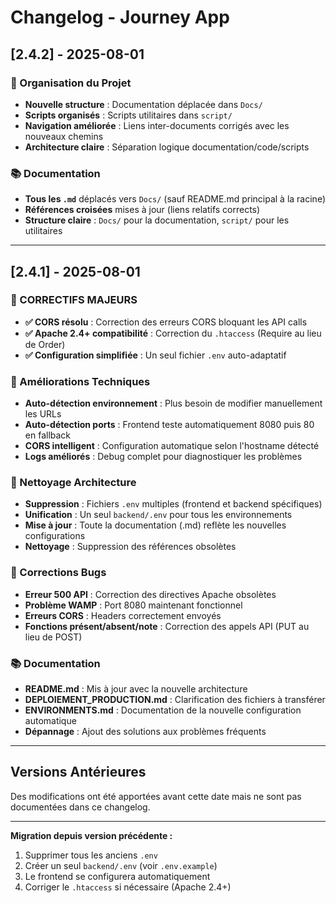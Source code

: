 # Changelog - Journey App

## [2.4.2] - 2025-08-01

### 📁 Organisation du Projet
- **Nouvelle structure** : Documentation déplacée dans `Docs/`
- **Scripts organisés** : Scripts utilitaires dans `script/`
- **Navigation améliorée** : Liens inter-documents corrigés avec les nouveaux chemins
- **Architecture claire** : Séparation logique documentation/code/scripts

### 📚 Documentation
- **Tous les `.md`** déplacés vers `Docs/` (sauf README.md principal à la racine)
- **Références croisées** mises à jour (liens relatifs corrects)
- **Structure claire** : `Docs/` pour la documentation, `script/` pour les utilitaires

---

## [2.4.1] - 2025-08-01

### 🎉 CORRECTIFS MAJEURS
- **✅ CORS résolu** : Correction des erreurs CORS bloquant les API calls
- **✅ Apache 2.4+ compatibilité** : Correction du `.htaccess` (Require au lieu de Order)
- **✅ Configuration simplifiée** : Un seul fichier `.env` auto-adaptatif

### 🔧 Améliorations Techniques
- **Auto-détection environnement** : Plus besoin de modifier manuellement les URLs
- **Auto-détection ports** : Frontend teste automatiquement 8080 puis 80 en fallback  
- **CORS intelligent** : Configuration automatique selon l'hostname détecté
- **Logs améliorés** : Debug complet pour diagnostiquer les problèmes

### 📁 Nettoyage Architecture
- **Suppression** : Fichiers `.env` multiples (frontend et backend spécifiques)
- **Unification** : Un seul `backend/.env` pour tous les environnements
- **Mise à jour** : Toute la documentation (.md) reflète les nouvelles configurations
- **Nettoyage** : Suppression des références obsolètes

### 🐛 Corrections Bugs
- **Erreur 500 API** : Correction des directives Apache obsolètes
- **Problème WAMP** : Port 8080 maintenant fonctionnel
- **Erreurs CORS** : Headers correctement envoyés
- **Fonctions présent/absent/note** : Correction des appels API (PUT au lieu de POST)

### 📚 Documentation
- **README.md** : Mis à jour avec la nouvelle architecture
- **DEPLOIEMENT_PRODUCTION.md** : Clarification des fichiers à transférer
- **ENVIRONMENTS.md** : Documentation de la nouvelle configuration automatique
- **Dépannage** : Ajout des solutions aux problèmes fréquents

---

## Versions Antérieures

Des modifications ont été apportées avant cette date mais ne sont pas documentées dans ce changelog.

---

**Migration depuis version précédente :**
1. Supprimer tous les anciens `.env` 
2. Créer un seul `backend/.env` (voir `.env.example`)
3. Le frontend se configurera automatiquement
4. Corriger le `.htaccess` si nécessaire (Apache 2.4+)